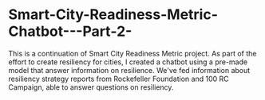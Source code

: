 # Smart-City-Readiness-Metric-Chatbot---Part-2-
This is a continuation of Smart City Readiness Metric project. As part of the effort to create resiliency for cities, I created a chatbot using a pre-made model that answer information on resilience. We've fed information about resiliency strategy reports from Rockefeller Foundation and 100 RC Campaign, able to answer questions on resiliency.
